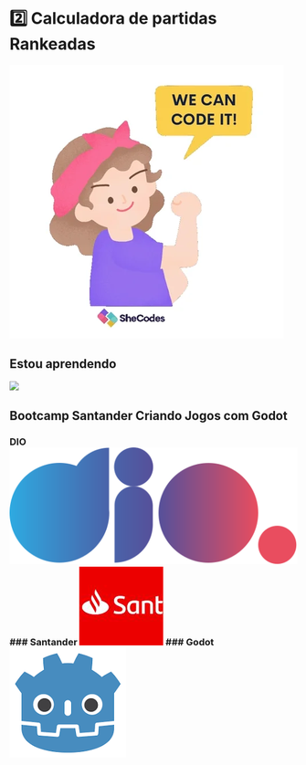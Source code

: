  # 2️⃣ Calculadora de partidas Rankeadas


<img src="/assets/giphy.webp">



## Estou aprendendo 


<img src="https://cdn.jsdelivr.net/gh/devicons/devicon@latest/icons/javascript/javascript-original.svg" width="50px">


## Bootcamp Santander Criando Jogos com Godot 


### DIO <img src="/assets/logo-full.svg">   ### Santander  <img src="/assets/santander.jpg">   ### Godot    <img src="/assets/godot.png">

          
          
          


